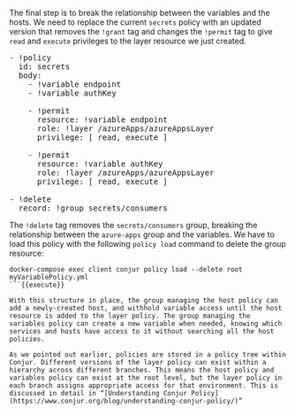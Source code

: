 The final step is to break the relationship between the variables and the hosts. We need to replace the current `secrets` policy with an updated version that removes the `!grant` tag and changes the `!permit` tag to give `read` and `execute` privileges to the layer resource we just created.

<pre class="file" data-filename="myVariablePolicy.yml" data-target="replace">- !policy
  id: secrets
  body:
    - !variable endpoint
    - !variable authKey

    - !permit
      resource: !variable endpoint
      role: !layer /azureApps/azureAppsLayer
      privilege: [ read, execute ]

    - !permit
      resource: !variable authKey
      role: !layer /azureApps/azureAppsLayer
      privilege: [ read, execute ]

- !delete
  record: !group secrets/consumers
</pre>

The `!delete` tag removes the `secrets/consumers` group, breaking the relationship between the `azure-apps` group and the variables. We have to load this policy with the following `policy load` command to delete the group resource:

```
docker-compose exec client conjur policy load --delete root myVariablePolicy.yml
```{{execute}}

With this structure in place, the group managing the host policy can add a newly-created host, and withhold variable access until the host resource is added to the layer policy. The group managing the variables policy can create a new variable when needed, knowing which services and hosts have access to it without searching all the host policies.

As we pointed out earlier, policies are stored in a policy tree within Conjur. Different versions of the layer policy can exist within a hierarchy across different branches. This means the host policy and  variables policy can exist at the root level, but the layer policy in each branch assigns appropriate access for that environment. This is discussed in detail in “[Understanding Conjur Policy](https://www.conjur.org/blog/understanding-conjur-policy/)”